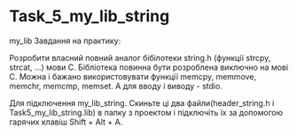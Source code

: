 Task_5_my_lib_string
====================

my_lib
Завдання на практику: 

Розробити власний повний аналог бібілотеки string.h (функції strcpy, strcat, ...) мови С. Бібліотека повинна бути розроблена виключно на мові С. Можна і бажано використовувати функції memcpy, memmove, memchr, memcmp, memset. А для вводу і виводу - stdio.

Для підключення my_lib_string. Скиньте ці два файли(header_string.h і Task5_my_lib_string.lib) в папку з проектом і підключіть їх за допомогою гарячих клавіш Shift + Alt + A.
